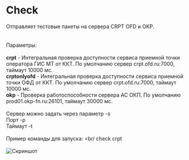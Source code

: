 # Check

Отправляет тестовые пакеты на сервера CRPT OFD и OKP.<br/>
<br/>
<br/>
Параметры:<br/>
<br/>
**crpt** - Интегральная проверка доступности сервиса приемной точки оператора ГИС МТ от ККТ. По умолчанию сервер crpt.ofd.ru:7000, таймаут 10000 мс.<br/>
**crptonlyofd** - Интегральная проверка доступности сервиса приемной точки ОФД от ККТ. По умолчанию сервер crpt.ofd.ru:7000, таймаут 10000 мс.<br/>
**okp** - Проверка работоспособности сервера АС ОКП. По умолчанию prod01.okp-fn.ru:26101, таймаут 30000 мс.<br/>
<br/>
Сервер можно задать через параметр -s<br/>
Порт -p<br/>
Таймаут -t<br/>
<br/>
Пример команды для запуска: <br/
check crpt
<br/>
<br/>
![Скриншот](https://user-images.githubusercontent.com/2121864/156926750-24051323-458d-4785-8e1b-7be649a5ba16.png)
